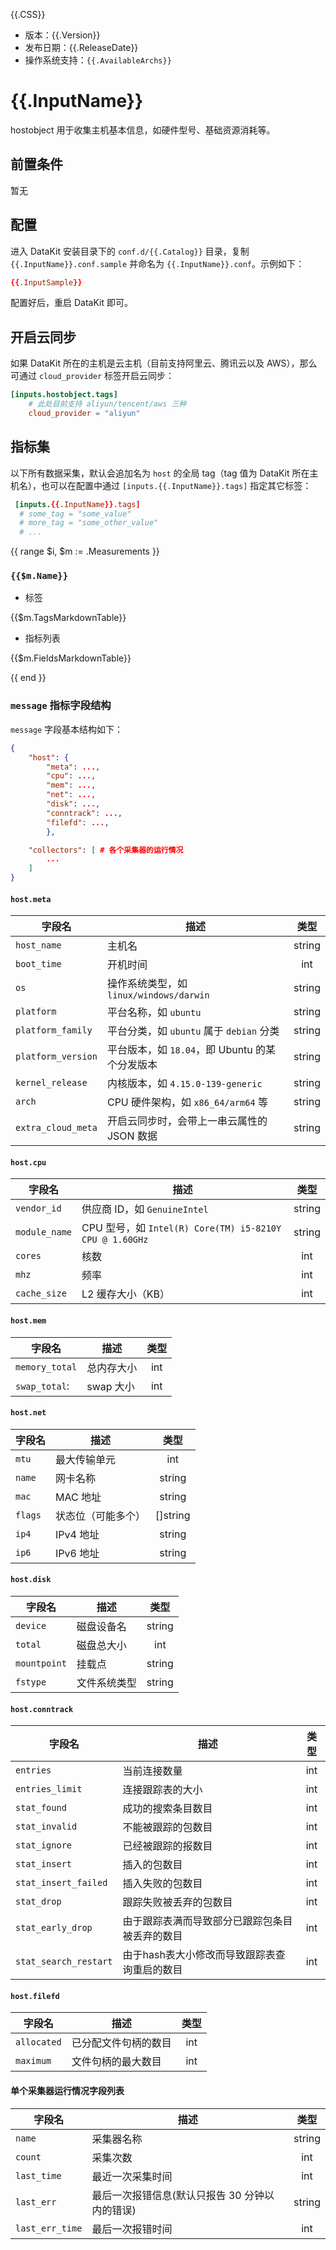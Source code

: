 {{.CSS}}

- 版本：{{.Version}}
- 发布日期：{{.ReleaseDate}}
- 操作系统支持：`{{.AvailableArchs}}`

# {{.InputName}}

hostobject 用于收集主机基本信息，如硬件型号、基础资源消耗等。

## 前置条件

暂无

## 配置

进入 DataKit 安装目录下的 `conf.d/{{.Catalog}}` 目录，复制 `{{.InputName}}.conf.sample` 并命名为 `{{.InputName}}.conf`。示例如下：

```toml
{{.InputSample}}
```

配置好后，重启 DataKit 即可。

## 开启云同步

如果 DataKit 所在的主机是云主机（目前支持阿里云、腾讯云以及 AWS），那么可通过 `cloud_provider` 标签开启云同步：

```toml
[inputs.hostobject.tags]
	# 此处目前支持 aliyun/tencent/aws 三种
	cloud_provider = "aliyun"
```

## 指标集

以下所有数据采集，默认会追加名为 `host` 的全局 tag（tag 值为 DataKit 所在主机名），也可以在配置中通过 `[inputs.{{.InputName}}.tags]` 指定其它标签：

``` toml
 [inputs.{{.InputName}}.tags]
  # some_tag = "some_value"
  # more_tag = "some_other_value"
  # ...
```

{{ range $i, $m := .Measurements }}

### `{{$m.Name}}`

-  标签

{{$m.TagsMarkdownTable}}

- 指标列表

{{$m.FieldsMarkdownTable}}

{{ end }}

### `message` 指标字段结构

`message` 字段基本结构如下：

```json
{
	"host": {
		"meta": ...,
		"cpu": ...,
		"mem": ...,
		"net": ...,
		"disk": ...,
		"conntrack": ...,
		"filefd": ...,
		},

	"collectors": [ # 各个采集器的运行情况
		...
	]
}
```

#### `host.meta`

| 字段名             | 描述                                           | 类型   |
| ---                | ----                                           | :---:  |
| `host_name`        | 主机名                                         | string |
| `boot_time`        | 开机时间                                       | int    |
| `os`               | 操作系统类型，如 `linux/windows/darwin`        | string |
| `platform`         | 平台名称，如 `ubuntu`                          | string |
| `platform_family`  | 平台分类，如 `ubuntu` 属于 `debian` 分类       | string |
| `platform_version` | 平台版本，如 `18.04`，即 Ubuntu 的某个分发版本 | string |
| `kernel_release`   | 内核版本，如 `4.15.0-139-generic`              | string |
| `arch`             | CPU 硬件架构，如 `x86_64/arm64` 等             | string |
| `extra_cloud_meta` | 开启云同步时，会带上一串云属性的 JSON 数据     | string |

#### `host.cpu`

| 字段名        | 描述                                                    | 类型   |
| ---           | ----                                                    |:---:   |
| `vendor_id`   | 供应商 ID，如 `GenuineIntel`                            | string |
| `module_name` | CPU 型号，如 `Intel(R) Core(TM) i5-8210Y CPU @ 1.60GHz` | string |
| `cores`       | 核数                                                    | int    |
| `mhz`         | 频率                                                    | int    |
| `cache_size`  | L2 缓存大小（KB）                                       | int    |

#### `host.mem`

| 字段名         | 描述       | 类型 |
| ---            | ----       |:---: |
| `memory_total` | 总内存大小 | int  |
| `swap_total`:  | swap 大小  | int  |

#### `host.net`

| 字段名  | 描述               | 类型     |
| ---     | ----               |:---:     |
| `mtu`   | 最大传输单元       | int      |
| `name`  | 网卡名称           | string   |
| `mac`   | MAC 地址           | string   |
| `flags` | 状态位（可能多个） | []string |
| `ip4`   | IPv4 地址          | string   |
| `ip6`   | IPv6 地址          | string   |

#### `host.disk`

| 字段名       | 描述         | 类型   |
| ---          | ----         |:---:   |
| `device`     | 磁盘设备名   | string |
| `total`      | 磁盘总大小   | int    |
| `mountpoint` | 挂载点       | string |
| `fstype`     | 文件系统类型 | string |

#### `host.conntrack`

| 字段名		| 描述		| 类型 |
| --- | --- |:---: |
| `entries` | 当前连接数量| int |
| `entries_limit` | 连接跟踪表的大小 | int |
| `stat_found` | 成功的搜索条目数目  | int |
| `stat_invalid` | 不能被跟踪的包数目 | int |
| `stat_ignore` | 已经被跟踪的报数目 | int |
| `stat_insert` | 插入的包数目 | int |
| `stat_insert_failed` | 插入失败的包数目 | int |
| `stat_drop` | 跟踪失败被丢弃的包数目| int |
| `stat_early_drop` | 由于跟踪表满而导致部分已跟踪包条目被丢弃的数目| int |
| `stat_search_restart` | 由于hash表大小修改而导致跟踪表查询重启的数目 | int |

#### `host.filefd`

| 字段名		| 描述		| 类型 |
| --- | --- |:---: |
| `allocated` | 已分配文件句柄的数目| int |
| `maximum` | 文件句柄的最大数目 | int |

#### 单个采集器运行情况字段列表

| 字段名          | 描述                                           | 类型   |
| ---             | ----                                           | :---:  |
| `name`          | 采集器名称                                     | string |
| `count`         | 采集次数                                       | int    |
| `last_time`     | 最近一次采集时间                               | int    |
| `last_err`      | 最后一次报错信息(默认只报告 30 分钟以内的错误) | string |
| `last_err_time` | 最后一次报错时间                               | int    |
